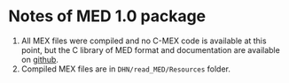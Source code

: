 # Notes of MED 1.0 package

1. All MEX files were compiled and no C-MEX code is available at this point, but the C library of MED format and documentation are available on [github](https://github.com/MEDFormat/MED).
1. Compiled MEX files are in ```DHN/read_MED/Resources``` folder.
